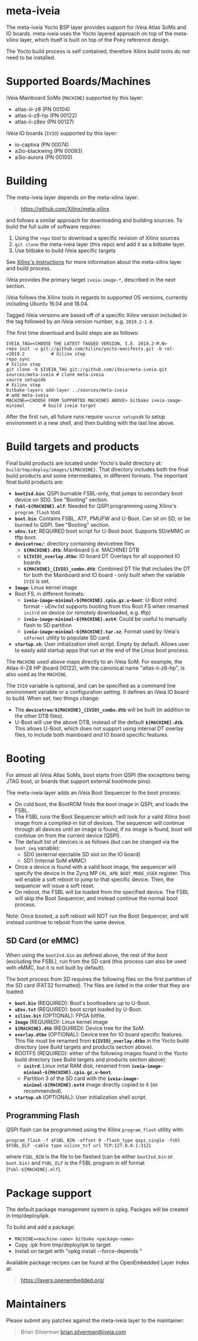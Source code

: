 # meta-iveia

The meta-iveia Yocto BSP layer provides support for iVeia Atlas SoMs and
IO boards.  meta-iveia uses the Yocto layered approach on top of the meta-xilinx
layer, which itself is built on top of the Poky reference design.

The Yocto build process is self contained, therefore Xilinx build tools do not
need to be installed.

# Supported Boards/Machines

iVeia Mainboard SoMs (`MACHINE`) supported by this layer:
- atlas-iii-z8 (PN 00104)
- atlas-ii-z8-hp (PN 00122)
- atlas-ii-z8ev (PN 00127)

iVeia IO boards (`IVIO`) supported by this layer:
- io-captiva (PN 00074)
- a2io-blackwing (PN 00093)
- a3io-aurora (PN 00100)

# Building

The meta-iveia layer depends on the meta-xilinx layer:

> https://github.com/Xilinx/meta-xilinx

and follows a similar approach for downloading and building sources.  To build
the full suite of software requires:
1. Using the `repo` tool to download a specific revision of Xilinx sources
2. `git clone` the meta-iveia layer (this repo) and add it as a bitbake layer.
3. Use bitbake to build iVeia specific targets

See [Xilinx's instructions](https://xilinx-wiki.atlassian.net/wiki/spaces/A/pages/18841862/Install+and+Build+with+Xilinx+Yocto) for more information about the meta-xilinx layer and build process.

iVeia provides the primary target `iveia-image-*`, described in the next section.

iVeia follows the Xilinx tools in regards to supported OS versions, currently
including Ubuntu 16.04 and 18.04.

Tagged iVeia versions are based off of a specific Xilinx version included in
the tag followed by an iVeia version number, e.g. `2019.2-1.0`.

The first time download and build steps are as follows:
```
IVEIA_TAG=<CHOOSE THE LATEST TAGGED VERSION, I.E. 2019.2-M.N>
repo init -u git://github.com/Xilinx/yocto-manifests.git -b rel-v2019.2          # Xilinx step
repo sync                                                                        # Xilinx step
git clone -b $IVEIA_TAG git://github.com/iVeia/meta-iveia.git sources/meta-iveia # clone meta-iveia
source setupsdk                                                                  # Xilinx step
bitbake-layers add-layer ../sources/meta-iveia                                   # add meta-iveia
MACHINE=<CHOOSE FROM SUPPORTED MACHINES ABOVE> bitbake iveia-image-minimal       # build iveia target
```

After the first run, all future runs require `source setupsdk` to setup
environment in a new shell, and then building with the last line above.

# Build targets and products

Final build products are located under Yocto's build directory at:
`build/tmp/deploy/images/${MACHINE}`. That directory includes both the final
build products and some intermediates, in different formats. The important
final build products are:
- **`boot2sd.bin`**: QSPI burnable FSBL-only, that jumps to secondary
  boot device on SD0.  See "Booting" section.
- **`fsbl-${MACHINE}.elf`**: Needed for QSPI programming using Xilinx's
  `program_flash` tool.
- **`boot.bin`**: Contains FSBL, ATF, PMUFW and U-Boot. Can sit on SD, or
  be burned to QSPI.  See "Booting" section.
- **`uEnv.txt`**: REQUIRED boot script for U-Boot boot. Supports SD/eMMC
  or tftp boot.
- **`devicetree/`**: directory containing devicetree files
    - **`${MACHINE}.dtb`**: Mainboard (i.e. MACHINE) DTB
    - **`${IVIO}_overlay.dtbo`**: IO board DT Overlays for all supported
      IO boards
    - **`${MACHINE}_{IVIO}_combo.dtb`**: Combined DT file that includes
      the DT for both the Mainboard and IO board - only built when the
      variable `IVIO` is set.
- **`Image`**: Linux kernel image
- Root FS, in different formats:
    - **`iveia-image-minimal-${MACHINE}.cpio.gz.u-boot`**: U-Boot initrd
      format - uEnv.txt supports booting from this Root FS when renamed
      `initrd` on device (or remotely downloaded, e.g. tftp)
    - **`iveia-image-minimal-${MACHINE}.ext4`**: Could be useful to
      manually flash to SD partition
    - **`iveia-image-minimal-${MACHINE}.tar.xz`**: Format used by
      iVeia's `sdformat` utility to populate SD card.
- **`startup.sh`**: User initialization shell script.  Empty by default.
  Allows user to easily add startup apps that run at the end of the Linux
  boot process.

The `MACHINE` used above maps directly to an iVeia SoM. For example, the
Atlas-II-Z8 HP (board 00122), with the canonical name "atlas-ii-z8-hp", is also
used as the `MACHINE`.

The `IVIO` variable is optional, and can be specified as a command line
environment variable or a configuration setting.  It defines an iVeia IO board
to build.  When set, two things change:
- The **`devicetree/${MACHINE}_{IVIO}_combo.dtb`** will be built (in addition
  to the other DTB files).
- U-Boot will use the above DTB, instead of the default **`${MACHINE}.dtb`**.
  This allows U-Boot, which does not support using internal DT overlay files,
  to include both mainboard *and* IO board specific features.

# Booting

For almost all iVeia Atlas SoMs, boot starts from QSPI (the exceptions being
JTAG boot, or boards that support external bootmode pins).

The meta-iveia layer adds an iVeia Boot Sequencer to the boot process:
- On cold boot, the BootROM finds the boot image in QSPI, and loads the FSBL.
- The FSBL runs the Boot Sequencer which will look for a valid Xilinx boot
  image from a compiled-in list of devices.  The sequencer will continue
  through all devices until an image is found, if no image is found, boot will
  continue on from the current device (QSPI).
- The default list of devices is as follows (but can be changed via the
  `boot_seq` variable):
    - SD0 (external ejectable SD slot on the IO board)
    - SD1 (internal SoM eMMC)
- Once a device is found with a valid boot image, the sequencer will specify
  the device in the Zynq MP `CRL_APB_BOOT_MODE_USER` register.  This will
  enable a soft reboot to jump to that specific device.  Then, the sequencer
  will issue a soft reset.
- On reboot, the FSBL will be loaded from the specified device.  The FSBL will
  skip the Boot Sequencer, and instead continue the normal boot process.

Note: Once booted, a soft reboot will NOT run the Boot Sequencer, and will
instead continue to reboot from the same device.

## SD Card (or eMMC)

When using the `boot2sd.bin` as defined above, the rest of the boot (excluding
the FSBL), run from the SD card (this process can also be used with eMMC, but
it is not built by default).

The boot process from SD requires the following files on the first partition of
the SD card (FAT32 formatted).  The files are listed in the order that they are
loaded:
- **`boot.bin`** (REQUIRED): Boot's bootloaders up to U-Boot.
- **`uEnv.txt`** (REQUIRED): boot script loaded by U-Boot.
- **`xilinx.bit`** (OPTIONAL): FPGA bitfile.
- **`Image`** (REQUIRED): Linux kernel image
- **`${MACHINE}.dtb`** (REQUIRED): Device tree for the SoM.
- **`overlay.dtbo`** (OPTIONAL): Device tree for IO board specific features.
  This file must be renamed from **`${IVIO}_overlay.dtbo`** in the Yocto build
  directory (see Build targets and products section above).
- ROOTFS (REQUIRED): either of the following images found in the Yocto build
  directory (see Build targets and products section above):
    - **`initrd`**: Linux inital RAM disk, renamed from
      **`iveia-image-minimal-${MACHINE}.cpio.gz.u-boot`**.
    - Partition 3 of the SD card with the
      **`iveia-image-minimal-${MACHINE}.ext4`** image directly copied to it
      (`dd` recommended).
- **`startup.sh`** (OPTIONAL): User initialization shell script.

## Programming Flash

QSPI flash can be programmed using the Xilinx `program_flash` utility with:

```
program_flash -f $FSBL_BIN -offset 0 -flash_type qspi_single -fsbl $FSBL_ELF -cable type xilinx_tcf url TCP:127.0.0.1:3121
```

where `FSBL_BIN` is the file to be flashed (can be either `boot2sd.bin` or
`boot.bin)` and `FSBL_ELF` is the FSBL program in elf format
(`fsbl-${MACHINE}.elf`).

# Package support

The default package management system is opkg.  Packges will be created in
tmp/deploy/ipk.

To build and add a package:
- `MACHINE=<machine-name> bitbake <package-name>`
- Copy .ipk from tmp/deploy/ipk to target
- Install on target with "opkg install --force-depends <ipk>"

Available package recipes can be found at the OpenEmbedded Layer Index at:

> https://layers.openembedded.org/

# Maintainers

Please submit any patches against the meta-iveia layer to the maintainer:

> Brian Silverman <brian.silverman@iveia.com>





